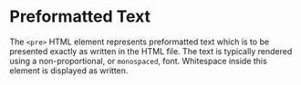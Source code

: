 # Preformatted Text

The `<pre>` HTML element represents preformatted text which is to be presented exactly as written in the HTML file. The text is typically rendered using a non-proportional, or ```monospaced```, font. Whitespace inside this element is displayed as written.